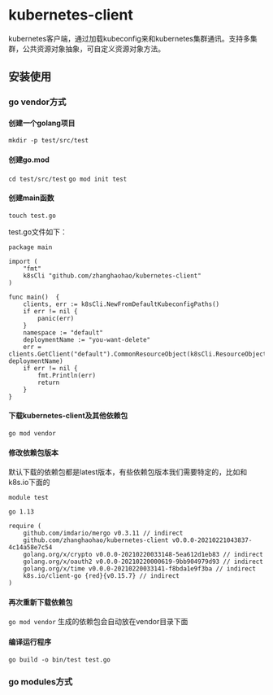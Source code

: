 # kubernetes-client
kubernetes客户端，通过加载kubeconfig来和kubernetes集群通讯。支持多集群，公共资源对象抽象，可自定义资源对象方法。
## 安装使用
### go vendor方式
#### 创建一个golang项目 
`mkdir -p test/src/test`
#### 创建go.mod
`cd test/src/test`
`go mod init test`
#### 创建main函数
`touch test.go`

test.go文件如下：
```
package main

import (
	"fmt"
	k8sCli "github.com/zhanghaohao/kubernetes-client"
)

func main()  {
	clients, err := k8sCli.NewFromDefaultKubeconfigPaths()
	if err != nil {
		panic(err)
	}
	namespace := "default"
	deploymentName := "you-want-delete"
	err = clients.GetClient("default").CommonResourceObject(k8sCli.ResourceObjectType(k8sCli.KubernetesDeployment)).Delete(namespace, deploymentName)
	if err != nil {
		fmt.Println(err)
		return
	}
}
```
#### 下载kubernetes-client及其他依赖包
`go mod vendor`
#### 修改依赖包版本
默认下载的依赖包都是latest版本，有些依赖包版本我们需要特定的，比如和k8s.io下面的
```
module test

go 1.13

require (
	github.com/imdario/mergo v0.3.11 // indirect
	github.com/zhanghaohao/kubernetes-client v0.0.0-20210221043837-4c14a58e7c54
	golang.org/x/crypto v0.0.0-20210220033148-5ea612d1eb83 // indirect
	golang.org/x/oauth2 v0.0.0-20210220000619-9bb904979d93 // indirect
	golang.org/x/time v0.0.0-20210220033141-f8bda1e9f3ba // indirect
	k8s.io/client-go {red}{v0.15.7} // indirect
)
```
#### 再次重新下载依赖包
`go mod vendor`
生成的依赖包会自动放在vendor目录下面
#### 编译运行程序
`go build -o bin/test test.go`


### go modules方式
